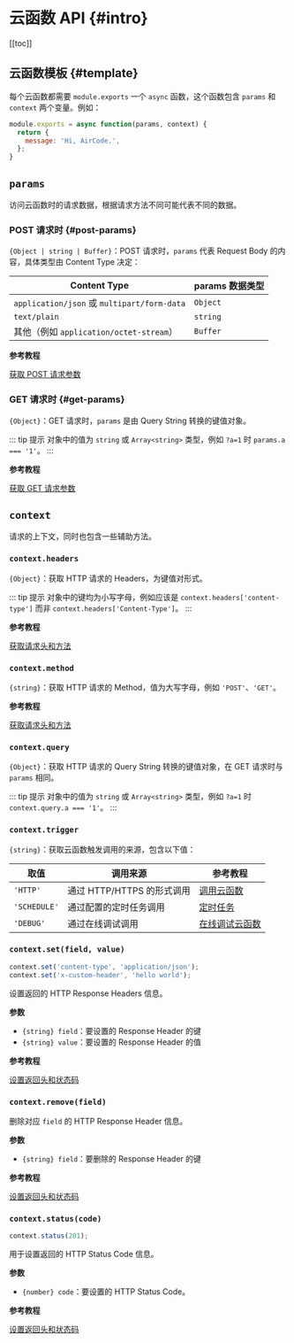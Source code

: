 # 云函数 API {#intro}

[[toc]]

## 云函数模板 {#template}

每个云函数都需要 `module.exports` 一个 `async` 函数，这个函数包含 `params` 和 `context` 两个变量。例如：

```js
module.exports = async function(params, context) {
  return {
    message: 'Hi, AirCode.',
  };
}
```

## `params`

访问云函数时的请求数据，根据请求方法不同可能代表不同的数据。

### POST 请求时 {#post-params}

`{Object | string | Buffer}`：POST 请求时，`params` 代表 Request Body 的内容，具体类型由 Content Type 决定：

| Content Type | params 数据类型 |
| ---- | ---- |
| `application/json` 或 `multipart/form-data` | `Object` |
| `text/plain` | `string` |
| 其他（例如 `application/octet-stream`）| `Buffer` |

**参考教程**

[获取 POST 请求参数](/guide/functions/post-params.html)

### GET 请求时 {#get-params}

`{Object}`：GET 请求时，`params` 是由 Query String 转换的键值对象。

::: tip 提示
对象中的值为 `string` 或 `Array<string>` 类型，例如 `?a=1` 时 `params.a === '1'`。
:::

**参考教程**

[获取 GET 请求参数](/guide/functions/get-params.html)

## `context`

请求的上下文，同时也包含一些辅助方法。

### `context.headers`

`{Object}`：获取 HTTP 请求的 Headers，为键值对形式。

::: tip 提示
对象中的键均为小写字母，例如应该是 `context.headers['content-type']` 而非 `context.headers['Content-Type']`。
:::

**参考教程**

[获取请求头和方法](/guide/functions/request-header-and-method.html)

### `context.method`

`{string}`：获取 HTTP 请求的 Method，值为大写字母，例如 `'POST'`、`'GET'`。

**参考教程**

[获取请求头和方法](/guide/functions/request-header-and-method.html)

### `context.query`

`{Object}`：获取 HTTP 请求的 Query String 转换的键值对象，在 GET 请求时与 `params` 相同。

::: tip 提示
对象中的值为 `string` 或 `Array<string>` 类型，例如 `?a=1` 时 `context.query.a === '1'`。
:::

### `context.trigger`

`{string}`：获取云函数触发调用的来源，包含以下值：

| 取值 | 调用来源 | 参考教程 |
| ---- | ---- | ---- |
| `'HTTP'` | 通过 HTTP/HTTPS 的形式调用 | [调用云函数](/guide/functions/invoke.html) |
| `'SCHEDULE'` | 通过配置的定时任务调用 | [定时任务](/guide/functions/schedule-jobs.html) |
| `'DEBUG'` | 通过在线调试调用 | [在线调试云函数](/guide/functions/debug.html) |

### `context.set(field, value)`

```js
context.set('content-type', 'application/json');
context.set('x-custom-header', 'hello world');
```

设置返回的 HTTP Response Headers 信息。

**参数**

- `{string} field`：要设置的 Response Header 的键
- `{string} value`：要设置的 Response Header 的值

**参考教程**

[设置返回头和状态码](/guide/functions/response-header-and-code.html)

### `context.remove(field)`

删除对应 `field` 的 HTTP Response Header 信息。

**参数**

- `{string} field`：要删除的 Response Header 的键

**参考教程**

[设置返回头和状态码](/guide/functions/response-header-and-code.html)

### `context.status(code)`

```js
context.status(201);
```

用于设置返回的 HTTP Status Code 信息。

**参数**

- `{number} code`：要设置的 HTTP Status Code。

**参考教程**

[设置返回头和状态码](/guide/functions/response-header-and-code.html)
